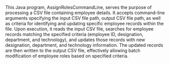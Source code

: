 This Java program, AssignRolesCommandLine, serves the purpose of processing a CSV file containing employee details. 
It accepts command-line arguments specifying the input CSV file path, output CSV file path, as well as criteria for identifying and updating specific employee records within the file. 
Upon execution, it reads the input CSV file, searches for employee records matching the specified criteria (employee ID, designation, department, and technology), and updates those records with new designation, department, and technology information. 
The updated records are then written to the output CSV file, effectively allowing batch modification of employee roles based on specified criteria.


